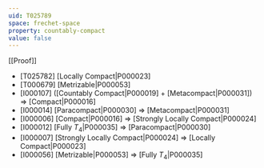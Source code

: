 ```yaml
---
uid: T025789
space: frechet-space
property: countably-compact
value: false
---
```

[[Proof]]

* [T025782] [Locally Compact|P000023]
* [T000679] [Metrizable|P000053]
* [I000107] ([Countably Compact|P000019] + [Metacompact|P000031]) => [Compact|P000016]
* [I000014] [Paracompact|P000030] => [Metacompact|P000031]
* [I000006] [Compact|P000016] => [Strongly Locally Compact|P000024]
* [I000012] [Fully $T_4$|P000035] => [Paracompact|P000030]
* [I000007] [Strongly Locally Compact|P000024] => [Locally Compact|P000023]
* [I000056] [Metrizable|P000053] => [Fully $T_4$|P000035]

